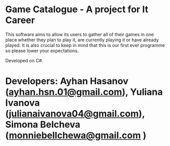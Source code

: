 # Game Catalogue - A project for It Career
This software aims to allow its users to gather all of their games in one place whether they plan to play it, are currently playing it or have already played. It is also crucial to keep in mind that this is our first ever programme so please lower your expectations. 

Developed on C#.

# Developers: Ayhan Hasanov (ayhan.hsn.01@gmail.com), Yuliana Ivanova (julianaivanova04@gmail.com), Simona Belcheva (monniebellchewa@gmail.com )
